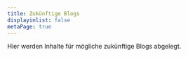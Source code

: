 ```yaml
---
title: Zukünftige Blogs
displayinlist: false
metaPage: true
---
```


Hier werden Inhalte für mögliche zukünftige Blogs abgelegt.
